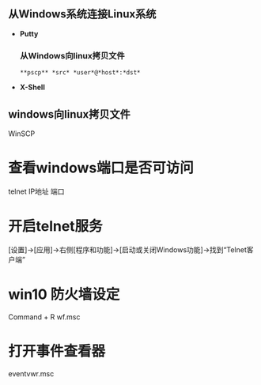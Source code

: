 
## 从Windows系统连接Linux系统
* **Putty**  

    ### 从Windows向linux拷贝文件
    ```
    **pscp** *src* *user*@*host*:*dst*
    ```
* **X-Shell**

## windows向linux拷贝文件
WinSCP

# 查看windows端口是否可访问
telnet IP地址 端口

# 开启telnet服务
[设置]->[应用]->右侧[程序和功能]->[启动或关闭Windows功能]->找到“Telnet客户端”

# win10 防火墙设定
Command + R wf.msc

# 打开事件查看器
eventvwr.msc